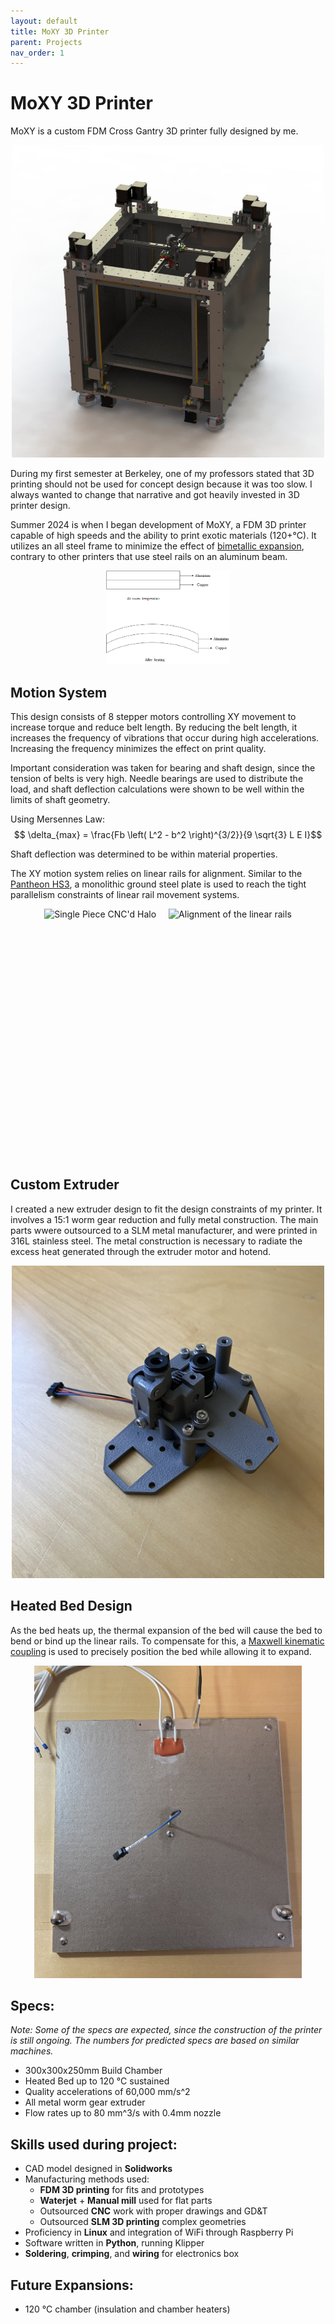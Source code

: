 ```yaml
---
layout: default
title: MoXY 3D Printer
parent: Projects
nav_order: 1
---
```


# MoXY 3D Printer

MoXY is a custom FDM Cross Gantry 3D printer fully designed by me. 

<div style="text-align: center;">
  <img src="assets/MoXY_cad.jpg" alt="CAD Model of MoXY 3D Printer" height="500px">
</div>

During my first semester at Berkeley, one of my professors stated that 3D printing should not be used for concept design because it was too slow. I always wanted to change that narrative and got heavily invested in 3D printer design.

Summer 2024 is when I began development of MoXY, a FDM 3D printer capable of high speeds and the ability to print exotic materials (120+&deg;C). It utilizes an all steel frame to minimize the effect of [bimetallic expansion](https://en.wikipedia.org/wiki/Bimetallic_strip), contrary to other printers that use steel rails on an aluminum beam. 

<div style="text-align: center;">
  <img src="assets/bimetallic_expansion.jpg" alt="Bimetallic Expansion Diagram" height="150">
</div>

## Motion System

This design consists of 8 stepper motors controlling XY movement to increase torque and reduce belt length. By reducing the belt length, it increases the frequency of vibrations that occur during high accelerations. Increasing the frequency minimizes the effect on print quality. 

Important consideration was taken for bearing and shaft design, since the tension of belts is very high. Needle bearings are used to distribute the load, and shaft deflection calculations were shown to be well within the limits of shaft geometry.

Using Mersennes Law:\
$$ \delta_{max} = \frac{Fb \left( L^2 - b^2 \right)^{3/2}}{9 \sqrt{3} L E I}$$

Shaft deflection was determined to be within material properties.

The XY motion system relies on linear rails for alignment. Similar to the [Pantheon HS3](https://www.pantheondesign.com/3d-printer), a monolithic ground steel plate is used to reach the tight parallelism constraints of linear rail movement systems.

<div style="display: flex; justify-content: center; gap: 20px;">
  <img src="assets/MoXY_halo.jpg" alt="Single Piece CNC'd Halo" style="height: 400px; width: auto;">
  <img src="assets/MoXY_linear_rails.jpg" alt="Alignment of the linear rails" style="height: 400px; width: auto;">
</div>

## Custom Extruder

I created a new extruder design to fit the design constraints of my printer. It involves a 15:1 worm gear reduction and fully metal construction. The main parts wwere outsourced to a SLM metal manufacturer, and were printed in 316L stainless steel. The metal construction is necessary to radiate the excess heat generated through the extruder motor and hotend.

<div style="text-align: center;">
  <img src="assets/extruder.jpg" alt="Extruder Image" height="500px">
</div>

## Heated Bed Design

As the bed heats up, the thermal expansion of the bed will cause the bed to bend or bind up the linear rails. To compensate for this, a [Maxwell kinematic coupling](https://en.wikipedia.org/wiki/Kinematic_coupling) is used to precisely position the bed while allowing it to expand.

<div style="text-align: center;">
  <img src="assets/maxwell_coupling.jpg" alt="Maxwell Coupling Design" height="500px">
</div>

## Specs:
*Note: Some of the specs are expected, since the construction of the printer is still ongoing. The numbers for predicted specs are based on similar machines.*

- 300x300x250mm Build Chamber
- Heated Bed up to 120 &deg;C sustained
- Quality accelerations of 60,000 mm/s^2
- All metal worm gear extruder
- Flow rates up to 80 mm^3/s with 0.4mm nozzle

## Skills used during project:
- CAD model designed in **Solidworks**
- Manufacturing methods used:
    - **FDM 3D printing** for fits and prototypes
    - **Waterjet** + **Manual mill** used for flat parts
    - Outsourced **CNC** work with proper drawings and GD&T
    - Outsourced **SLM 3D printing** complex geometries
- Proficiency in **Linux** and integration of WiFi through Raspberry Pi
- Software written in **Python**, running Klipper
- **Soldering**, **crimping**, and **wiring** for electronics box

## Future Expansions:
- 120 &deg;C chamber (insulation and chamber heaters)

